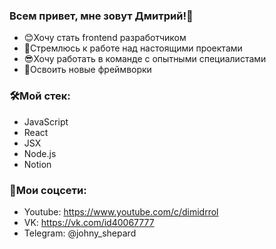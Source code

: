 ### Всем привет, мне зовут Дмитрий!👋

* 😊Хочу стать frontend разработчиком
* 🙌Стремлюсь к работе над настоящими проектами
* 😎Хочу работать в команде с опытными специалистами
* 🤞Освоить новые фреймворки


### 🛠Мой стек:

* JavaScript
* React
* JSX
* Node.js
* Notion

### 📨Мои соцсети:

* Youtube: https://www.youtube.com/c/dimidrrol
* VK: https://vk.com/id40067777
* Telegram: @johny_shepard
